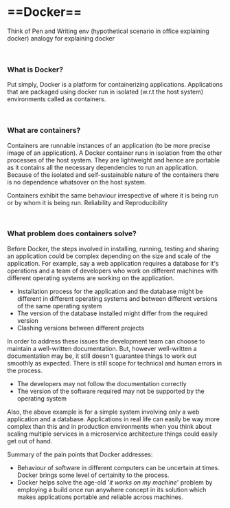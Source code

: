 # ==Docker==

Think of Pen and Writing env (hypothetical scenario in office explaining docker) analogy for explaining docker

&emsp;
### What is Docker?

Put simply, Docker is a platform for containerizing applications. Applications that are packaged using docker run in isolated (w.r.t the host system) environments called as containers.

&emsp;
### What are containers?

Containers are runnable instances of an application (to be more precise image of an application). A Docker container runs in isolation from the other processes of the host system. They are lightweight and hence are portable as it contains all the necessary dependencies to run an application. Because of the isolated and self-sustainable nature of the containers there is no dependence whatsover on the host system.

Containers exhibit the same behaviour irrespective of where it is being run or by whom it is being run. Reliability and Reproducibility

&emsp;
### What problem does containers solve?

Before Docker, the steps involved in installing, running, testing and sharing an application could be complex depending on the size and scale of the application. For example, say a web application requires a database for it's operations and a team of developers who work on different machines with different operating systems are working on the application.
- Installation process for the application and the database might be different in different operating systems and between different versions of the same operating system
- The version of the database installed might differ from the required version
- Clashing versions between different projects
 
In order to address these issues the development team can choose to maintain a well-written documentation. But, however well-written a documentation may be, it still doesn't guarantee things to work out smoothly as expected. There is still scope for technical and human errors in the process. 
- The developers may not follow the documentation correctly
- The version of the software required may not be supported by the operating system

Also, the above example is for a simple system involving only a web application and a database. Applications in real life can easily be way more complex than this and in production environments when you think about scaling multiple services in a microservice architecture things could easily get out of hand.

Summary of the pain points that Docker addresses:
- Behaviour of software in different computers can be uncertain at times. Docker brings some level of certainity to the process.
- Docker helps solve the age-old '*it works on my machine*' problem by employing a build once run anywhere concept in its solution which makes applications portable and reliable across machines.








